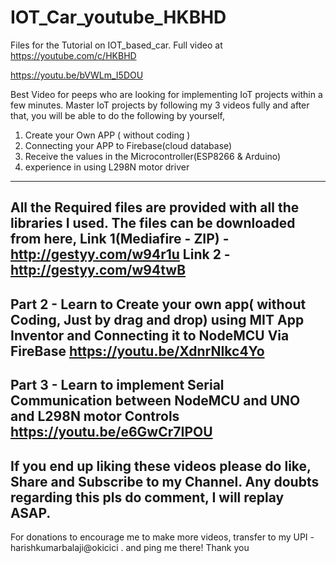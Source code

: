 # IOT_Car_youtube_HKBHD
Files for the Tutorial on IOT_based_car. Full video at https://youtube.com/c/HKBHD

https://youtu.be/bVWLm_I5DOU

Best Video for peeps who are looking for implementing IoT projects within a few minutes. Master IoT projects by following my 3 videos fully and after that, you will be able to do the following by yourself,

1. Create your Own APP ( without coding )
2. Connecting your APP to Firebase(cloud database)
3. Receive the values in the Microcontroller(ESP8266 & Arduino)
4. experience in using L298N motor driver 
---------------------------------------------------------------------
All the Required files are provided with all the libraries I used. The files can be downloaded from here,
Link 1(Mediafire - ZIP) - http://gestyy.com/w94r1u
Link 2 - http://gestyy.com/w94twB
---------------------------------------------------------------------
Part 2 - Learn to Create your own app( without Coding, Just by drag and drop) using MIT App Inventor and Connecting it to NodeMCU Via FireBase
https://youtu.be/XdnrNIkc4Yo
---------------------------------------------------------------------
Part 3 - Learn to implement Serial Communication between NodeMCU and UNO and L298N motor Controls
https://youtu.be/e6GwCr7IPOU
---------------------------------------------------------------------
If you end up liking these videos please do like, Share and Subscribe to my Channel.
Any doubts regarding this pls do comment,  I will replay ASAP.
---------------------------------------------------------------------
For donations to encourage me to make more videos, transfer to my UPI - harishkumarbalaji@okicici . and ping me there!
Thank you

